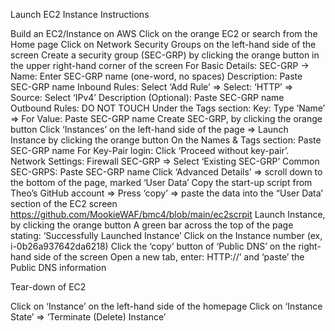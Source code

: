 Launch EC2 Instance Instructions

Build an EC2/Instance on AWS
Click on the orange EC2 or search from the Home page
Click on Network Security Groups on the left-hand side of the screen
Create a security group (SEC-GRP) by clicking the orange button in the upper right-hand corner of the screen
For Basic Details: SEC-GRP -> Name: Enter SEC-GRP name (one-word, no spaces)
Description: Paste SEC-GRP name
Inbound Rules: Select ‘Add Rule’ => Select: ‘HTTP’ => Source: Select ‘IPv4’
Description (Optional): Paste SEC-GRP name
Outbound Rules: DO NOT TOUCH
Under the Tags section: Key: Type ‘Name’ => For Value: Paste SEC-GRP name
Create SEC-GRP, by clicking the orange button
Click ‘Instances’ on the left-hand side of the page => Launch Instance by clicking the orange button
On the Names & Tags section: Paste SEC-GRP name
For Key-Pair login: Click ‘Proceed without key-pair’.
Network Settings: Firewall SEC-GRP => Select ‘Existing SEC-GRP’
Common SEC-GRPS: Paste SEC-GRP name
Click ‘Advanced Details’ => scroll down to the bottom of the page, marked ‘User Data’
Copy the start-up script from Theo’s GitHub account => Press ‘copy’ => paste the data into the “User Data’ section of the EC2 screen
https://github.com/MookieWAF/bmc4/blob/main/ec2scrpit
Launch Instance, by clicking the orange button
A green bar across the top of the page stating: ‘Successfully Launched Instance’
Click on the Instance number (ex, i-0b26a937642da6218)
Click the ‘copy’ button of ‘Public DNS’ on the right-hand side of the screen
Open a new tab, enter: HTTP://’ and ‘paste’ the Public DNS information

Tear-down of EC2

Click on ‘Instance’ on the left-hand side of the homepage
Click on ‘Instance State’ => ‘Terminate (Delete) Instance’ 

